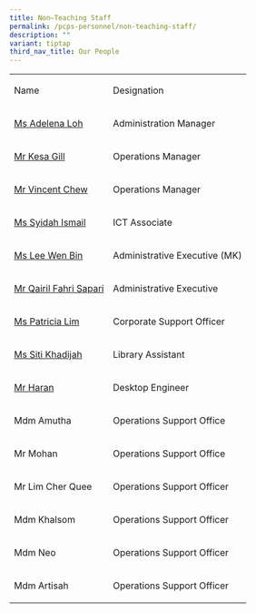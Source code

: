 ```yaml
---
title: Non–Teaching Staff
permalink: /pcps-personnel/non-teaching-staff/
description: ""
variant: tiptap
third_nav_title: Our People
---
```

<table>
<tbody>
<tr>
<td rowspan="1" colspan="1">
<p>Name</p>
</td>
<td rowspan="1" colspan="1">
<p>Designation</p>
</td>
</tr>
<tr>
<td rowspan="1" colspan="1">
<p><a href="loh_khar_yin_a@schools.gov.sg" rel="noopener noreferrer nofollow" target="_blank">Ms Adelena Loh</a>
</p>
</td>
<td rowspan="1" colspan="1">
<p>Administration Manager</p>
</td>
</tr>
<tr>
<td rowspan="1" colspan="1">
<p><a href="kesa_singh@schools.gov.sg" rel="noopener noreferrer nofollow" target="_blank">Mr Kesa Gill</a>
</p>
</td>
<td rowspan="1" colspan="1">
<p>Operations Manager</p>
</td>
</tr>
<tr>
<td rowspan="1" colspan="1">
<p><a href="chew_ban_seng@schools.gov.sg" rel="noopener noreferrer nofollow" target="_blank">Mr Vincent Chew</a>
</p>
</td>
<td rowspan="1" colspan="1">
<p>Operations Manager</p>
</td>
</tr>
<tr>
<td rowspan="1" colspan="1">
<p><a href="siti_rusyidah_mohd_ismail@schools.gov.sg" rel="noopener noreferrer nofollow" target="_blank">Ms Syidah Ismail</a>
</p>
</td>
<td rowspan="1" colspan="1">
<p>ICT Associate</p>
</td>
</tr>
<tr>
<td rowspan="1" colspan="1">
<p><a href="LEE_Wen_Bin@schools.gov.sg" rel="noopener noreferrer nofollow" target="_blank">Ms Lee Wen Bin</a>
</p>
</td>
<td rowspan="1" colspan="1">
<p>Administrative Executive (MK)</p>
</td>
</tr>
<tr>
<td rowspan="1" colspan="1">
<p><a href="qairil_fahri_sapari@schools.gov.sg" rel="noopener noreferrer nofollow" target="_blank">Mr Qairil Fahri Sapari</a>
</p>
</td>
<td rowspan="1" colspan="1">
<p>Administrative Executive</p>
</td>
</tr>
<tr>
<td rowspan="1" colspan="1">
<p><a href="Lim_Wei_Chin_Patricia@schools.gov.sg" rel="noopener noreferrer nofollow" target="_blank">Ms Patricia Lim</a>
</p>
</td>
<td rowspan="1" colspan="1">
<p>Corporate Support Officer</p>
</td>
</tr>
<tr>
<td rowspan="1" colspan="1">
<p><a href="Khadijah.Latif@staff.spydus.com.sg" rel="noopener noreferrer nofollow" target="_blank">Ms Siti Khadijah</a>
</p>
</td>
<td rowspan="1" colspan="1">
<p>Library Assistant</p>
</td>
</tr>
<tr>
<td rowspan="1" colspan="1">
<p><a href="haran.ganeshan@ncs.com.sg" rel="noopener noreferrer nofollow" target="_blank">Mr Haran</a>
</p>
</td>
<td rowspan="1" colspan="1">
<p>Desktop Engineer</p>
</td>
</tr>
<tr>
<td rowspan="1" colspan="1">
<p>Mdm Amutha</p>
</td>
<td rowspan="1" colspan="1">
<p>Operations Support Office</p>
</td>
</tr>
<tr>
<td rowspan="1" colspan="1">
<p>Mr Mohan</p>
</td>
<td rowspan="1" colspan="1">
<p>Operations Support Office</p>
</td>
</tr>
<tr>
<td rowspan="1" colspan="1">
<p>Mr Lim Cher Quee</p>
</td>
<td rowspan="1" colspan="1">
<p>Operations Support Officer</p>
</td>
</tr>
<tr>
<td rowspan="1" colspan="1">
<p>Mdm Khalsom</p>
</td>
<td rowspan="1" colspan="1">
<p>Operations Support Officer</p>
</td>
</tr>
<tr>
<td rowspan="1" colspan="1">
<p>Mdm Neo</p>
</td>
<td rowspan="1" colspan="1">
<p>Operations Support Officer</p>
</td>
</tr>
<tr>
<td rowspan="1" colspan="1">
<p>Mdm Artisah</p>
</td>
<td rowspan="1" colspan="1">
<p>Operations Support Officer</p>
</td>
</tr>
</tbody>
</table>
<p></p>